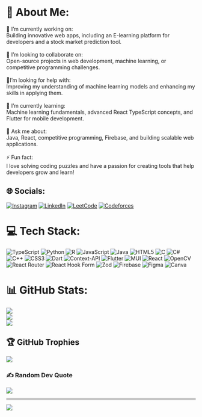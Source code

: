 # 💫 About Me:
🔭 I’m currently working on:<br>Building innovative web apps, including an  E-learning platform for developers and a stock market prediction tool.<br><br>👯 I’m looking to collaborate on:<br>Open-source projects in web development, machine learning, or competitive programming challenges.<br><br>🤝I’m looking for help with: <br>Improving my understanding of machine learning models and enhancing my skills in applying them.<br><br>🌱 I’m currently learning:<br>Machine learning fundamentals, advanced React TypeScript concepts, and Flutter for mobile development.<br><br>💬 Ask me about:<br>Java, React, competitive programming, Firebase, and building scalable web applications.<br><br>⚡ Fun fact:<br>I love solving coding puzzles and have a passion for creating tools that help developers grow and learn!


## 🌐 Socials:
[![Instagram](https://img.shields.io/badge/Instagram-%23E4405F.svg?logo=Instagram&logoColor=white)](https://instagram.com/mohamad_abdel_rahman_) 
[![LinkedIn](https://img.shields.io/badge/LinkedIn-%230077B5.svg?logo=linkedin&logoColor=white)](https://www.linkedin.com/in/mohamad-abdel-rahman/) 
[![LeetCode](https://img.shields.io/badge/LeetCode-%23FFA116.svg?logo=LeetCode&logoColor=white)](https://leetcode.com/u/user9998H/) 
[![Codeforces](https://img.shields.io/badge/Codeforces-%234B3C4D.svg?logo=Codeforces&logoColor=white)](https://codeforces.com/profile/Mohamad_AbdelRahman)

# 💻 Tech Stack:
![TypeScript](https://img.shields.io/badge/typescript-%23007ACC.svg?style=for-the-badge&logo=typescript&logoColor=white) ![Python](https://img.shields.io/badge/python-3670A0?style=for-the-badge&logo=python&logoColor=ffdd54) ![R](https://img.shields.io/badge/r-%23276DC3.svg?style=for-the-badge&logo=r&logoColor=white) ![JavaScript](https://img.shields.io/badge/javascript-%23323330.svg?style=for-the-badge&logo=javascript&logoColor=%23F7DF1E) ![Java](https://img.shields.io/badge/java-%23ED8B00.svg?style=for-the-badge&logo=openjdk&logoColor=white) ![HTML5](https://img.shields.io/badge/html5-%23E34F26.svg?style=for-the-badge&logo=html5&logoColor=white) ![C](https://img.shields.io/badge/c-%2300599C.svg?style=for-the-badge&logo=c&logoColor=white) ![C#](https://img.shields.io/badge/c%23-%23239120.svg?style=for-the-badge&logo=csharp&logoColor=white) ![C++](https://img.shields.io/badge/c++-%2300599C.svg?style=for-the-badge&logo=c%2B%2B&logoColor=white) ![CSS3](https://img.shields.io/badge/css3-%231572B6.svg?style=for-the-badge&logo=css3&logoColor=white) ![Dart](https://img.shields.io/badge/dart-%230175C2.svg?style=for-the-badge&logo=dart&logoColor=white) ![Context-API](https://img.shields.io/badge/Context--Api-000000?style=for-the-badge&logo=react) ![Flutter](https://img.shields.io/badge/Flutter-%2302569B.svg?style=for-the-badge&logo=Flutter&logoColor=white) ![MUI](https://img.shields.io/badge/MUI-%230081CB.svg?style=for-the-badge&logo=mui&logoColor=white) ![React](https://img.shields.io/badge/react-%2320232a.svg?style=for-the-badge&logo=react&logoColor=%2361DAFB) ![OpenCV](https://img.shields.io/badge/opencv-%23white.svg?style=for-the-badge&logo=opencv&logoColor=white) ![React Router](https://img.shields.io/badge/React_Router-CA4245?style=for-the-badge&logo=react-router&logoColor=white) ![React Hook Form](https://img.shields.io/badge/React%20Hook%20Form-%23EC5990.svg?style=for-the-badge&logo=reacthookform&logoColor=white) ![Zod](https://img.shields.io/badge/zod-%233068b7.svg?style=for-the-badge&logo=zod&logoColor=white) ![Firebase](https://img.shields.io/badge/firebase-a08021?style=for-the-badge&logo=firebase&logoColor=ffcd34) ![Figma](https://img.shields.io/badge/figma-%23F24E1E.svg?style=for-the-badge&logo=figma&logoColor=white) ![Canva](https://img.shields.io/badge/Canva-%2300C4CC.svg?style=for-the-badge&logo=Canva&logoColor=white)
# 📊 GitHub Stats:
![](https://github-readme-stats.vercel.app/api?username=mohamad27911&theme=gotham&hide_border=false&include_all_commits=false&count_private=false)<br/>
![](https://github-readme-streak-stats.herokuapp.com/?user=mohamad27911&theme=gotham&hide_border=false)<br/>
![](https://github-readme-stats.vercel.app/api/top-langs/?username=mohamad27911&theme=gotham&hide_border=false&include_all_commits=false&count_private=false&layout=compact)

## 🏆 GitHub Trophies
![](https://github-profile-trophy.vercel.app/?username=mohamad27911&theme=radical&no-frame=false&no-bg=false&margin-w=4)

### ✍️ Random Dev Quote
![](https://quotes-github-readme.vercel.app/api?type=horizontal&theme=radical)

---
[![](https://visitcount.itsvg.in/api?id=mohamad27911&icon=5&color=11)](https://visitcount.itsvg.in)

